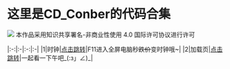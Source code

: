# 这里是CD_Conber的代码合集
![](https://licensebuttons.net/l/by-nc/4.0/80x15.png)
本作品采用知识共享署名-非商业性使用 4.0 国际许可协议进行许可

|:-:|:-|:-:|:-|
|1|时钟|[点击跳转](https://gdconber.github.io/alltests/时钟 "猛戳！！！")|F11进入全屏电脑秒~~跌价~~变时钟哦~|
|2|加载页|[点击跳转](https://gdconber.github.io/alltests/加载页 "猛戳！！！")|一起看一下午吧_(:з」∠)_|
